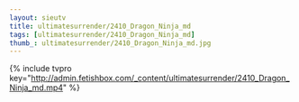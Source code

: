 ```yaml
--- 
layout: sieutv
title: ultimatesurrender/2410_Dragon_Ninja_md
tags: [ultimatesurrender/2410_Dragon_Ninja_md]
thumb_: ultimatesurrender/2410_Dragon_Ninja_md.jpg
---
```

{% include tvpro key="http://admin.fetishbox.com/_content/ultimatesurrender/2410_Dragon_Ninja_md.mp4" %} 
